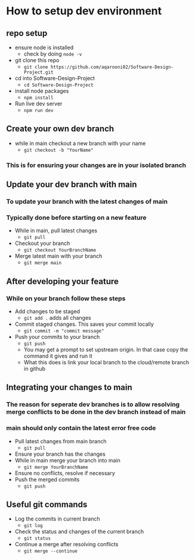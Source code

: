 # How to setup dev environment

## repo setup

- ensure node is installed
  - check by doing ``` node -v ```
- git clone this repo
  - ``` git clone https://github.com/aqarooni02/Software-Design-Project.git ```
- cd into Software-Design-Project
  - ``` cd Software-Design-Project ```
- install node packages
  - ``` npm install ```
- Run live dev server
  - ``` npm run dev ```

## Create your own dev branch

- while in main checkout a new branch with your name
  - ``` git checkout -b "YourName" ```

### This is for ensuring your changes are in your isolated branch

## Update your dev branch with main

### To update your branch with the latest changes of main

### Typically done before starting on a new feature

- While in main, pull latest changes
  - ``` git pull ```
- Checkout your branch
  - ``` git checkout YourBranchName ```
- Merge latest main with your branch
  - ``` git merge main ```

## After developing your feature

### While on your branch follow these steps

- Add changes to be staged
  - ``` git add . ``` adds all changes
- Commit staged changes. This saves your commit locally
  - ``` git commit -m "commit message" ```
- Push your commits to your branch
  - ``` git push ```
  - You may get a prompt to set upstream origin. In that case copy the command it gives and run it
  - What this does is link your local branch to the cloud/remote branch in github

## Integrating your changes to main

### The reason for seperate dev branches is to allow resolving merge conflicts to be done in the dev branch instead of main

### main should only contain the latest error free code

- Pull latest changes from main branch
  - ``` git pull ```
- Ensure your branch has the changes
- While in main merge your branch into main
  - ``` git merge YourBranchName ```
- Ensure no conflicts, resolve if necessary
- Push the merged commits
  - ``` git push ```

## Useful git commands

- Log the commits in current branch
  - ``` git log ```
- Check the status and changes of the current branch
  - ``` git status ```
- Continue a merge after resolving conflicts
  - ``` git merge --continue ```
